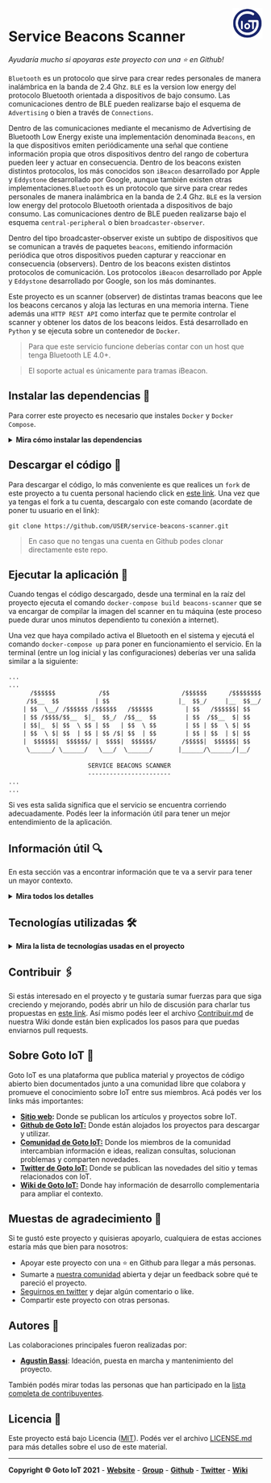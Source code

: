<a href="https://www.gotoiot.com/">
    <img src="_doc/gotoiot-logo.png" alt="logo" title="Goto IoT" align="right" width="60" height="60" />
</a>

Service Beacons Scanner
=======================

*Ayudaría mucho si apoyaras este proyecto con una ⭐ en Github!*

`Bluetooth` es un protocolo que sirve para crear redes personales de manera inalámbrica en la banda de 2.4 Ghz. `BLE` es la version low energy del protocolo Bluetooth orientada a dispositivos de bajo consumo. Las comunicaciones dentro de BLE pueden realizarse bajo el esquema de `Advertising` o bien a través de `Connections`.

Dentro de las comunicaciones mediante el mecanismo de Advertising de Bluetooth Low Energy existe una implementación denominada `Beacons`, en la que dispositivos emiten periódicamente una señal que contiene información propia que otros dispositivos dentro del rango de cobertura pueden leer y actuar en consecuencia. Dentro de los beacons existen distintos protocolos, los más conocidos son `iBeacon` desarrollado por Apple y `Eddystone` desarrollado por Google, aunque también existen otras implementaciones.`Bluetooth` es un protocolo que sirve para crear redes personales de manera inalámbrica en la banda de 2.4 Ghz. `BLE` es la version low energy del protocolo Bluetooth orientada a dispositivos de bajo consumo. Las comunicaciones dentro de BLE pueden realizarse bajo el esquema `central-peripheral` o bien `broadcaster-observer`.

Dentro del tipo broadcaster-observer existe un subtipo de dispositivos que se comunican a través de paquetes `beacons`, emitiendo información periódica que otros dispositivos pueden capturar y reaccionar en consecuencia (observers). Dentro de los beacons existen distintos protocolos de comunicación. Los protocolos `iBeacon` desarrollado por Apple y `Eddystone` desarrollado por Google, son los más dominantes.

Este proyecto es un scanner (observer) de distintas tramas beacons que lee los beacons cercanos y aloja las lecturas en una memoria interna. Tiene además una `HTTP REST API` como interfaz que te permite controlar el scanner y obtener los datos de los beacons leidos. Está desarrollado en `Python` y se ejecuta sobre un contenedor de `Docker`. 

> Para que este servicio funcione deberías contar con un host que tenga Bluetooth LE 4.0+.

> El soporte actual es únicamente para tramas iBeacon.

## Instalar las dependencias 🔩

Para correr este proyecto es necesario que instales `Docker` y `Docker Compose`. 

<details><summary><b>Mira cómo instalar las dependencias</b></summary><br>

En [este artículo](https://www.gotoiot.com/pages/articles/docker_installation_linux/) publicado en nuestra web están los detalles para instalar Docker y Docker Compose en una máquina Linux. Si querés instalar ambas herramientas en una Raspberry Pi podés seguir [este artículo](https://www.gotoiot.com/pages/articles/rpi_docker_installation) de nuestra web que te muestra todos los pasos necesarios.

En caso que quieras instalar las herramientas en otra plataforma o tengas algún incoveniente, podes leer la documentación oficial de [Docker](https://docs.docker.com/get-docker/) y también la de [Docker Compose](https://docs.docker.com/compose/install/).

Continua con la descarga del código cuando tengas las dependencias instaladas y funcionando.

</details>

## Descargar el código 💾

Para descargar el código, lo más conveniente es que realices un `fork` de este proyecto a tu cuenta personal haciendo click en [este link](https://github.com/gotoiot/service-beacons-scanner/fork). Una vez que ya tengas el fork a tu cuenta, descargalo con este comando (acordate de poner tu usuario en el link):

```
git clone https://github.com/USER/service-beacons-scanner.git
```

> En caso que no tengas una cuenta en Github podes clonar directamente este repo.

## Ejecutar la aplicación 🚀

Cuando tengas el código descargado, desde una terminal en la raíz del proyecto ejecuta el comando `docker-compose build beacons-scanner` que se va encargar de compilar la imagen del scanner en tu máquina (este proceso puede durar unos minutos dependiento tu conexión a internet). 

Una vez que haya compilado activa el Bluetooth en el sistema y ejecutá el comando `docker-compose up` para poner en funcionamiento el servicio. En la terminal (entre un log inicial y las configuraciones) deberías ver una salida similar a la siguiente:

```
...
...
      /$$$$$$            /$$                    /$$$$$$      /$$$$$$$$
     /$$__  $$          | $$                   |_  $$_/     |__  $$__/
    | $$  \__/ /$$$$$$ /$$$$$$   /$$$$$$         | $$   /$$$$$$| $$   
    | $$ /$$$$/$$__  $|_  $$_/  /$$__  $$        | $$  /$$__  $| $$   
    | $$|_  $| $$  \ $$ | $$   | $$  \ $$        | $$ | $$  \ $| $$   
    | $$  \ $| $$  | $$ | $$ /$| $$  | $$        | $$ | $$  | $| $$   
    |  $$$$$$|  $$$$$$/ |  $$$$|  $$$$$$/       /$$$$$|  $$$$$$| $$   
     \______/ \______/   \___/  \______/       |______/\______/|__/   

                      SERVICE BEACONS SCANNER
                      -----------------------
...
...
```

Si ves esta salida significa que el servicio se encuentra corriendo adecuadamente. Podés leer la información útil para tener un mejor entendimiento de la aplicación.

## Información útil 🔍

En esta sección vas a encontrar información que te va a servir para tener un mayor contexto.

<details><summary><b>Mira todos los detalles</b></summary>

### Funcionamiento de la aplicación

El objetivo de la aplicación es leer paquetes de beacons cercanos y guardar esas lecturas en una memoria interna. A traves de su REST API HTTP podés leer los beacons y las configuraciones del scanner, y también modificar su comportamiento. Al iniciar, el dispositivo carga la configuración leyendo el archivo `_storage/settings.json`. En función de los settings inicializa el scanner y luego se queda esperando que lleguen requests HTTP.

La lectura de los beacons se realiza en un proceso aparte y cuando se produce un cambio en la lectura de beacons se publica automáticamente un evento (acción configurable) con los datos del beacon leido.

Cuando se recibe una nueva configuración para el scanner por HTTP, si los datos son correctos, la aplicación guarda los nuevos cambios en el archivo  `_storage/settings.json` y actualiza el funcionamiento.

### Configuración de la aplicación

La configuración de toda la aplicación está alojada en el archivo `_storage/settings.json`. Podés cambiarla escribiendo en este archivo directamente. Si por casualidad llegás a borrar la configuración, podés copiar y modificar esta:

```json
{
    "FAKE_SCAN": true,
    "MAX_SCAN_TICK": 20,
    "MIN_SCAN_TICK": 5,
    "RUN_FLAG": true,
    "SCAN_TICK": 10,
    "BEACONS_LIST_CAPACITY": 20,
    "UUID_FILTER": "ffffffff-bbbb-cccc-dddd-eeeeeeeeeeee",
    "EVENTS_TO_OMIT": "BaseEvent, IBeaconRead"
}
```

Los parámetros de configuración significan lo siguiente:

* **UUID_FILTER**: Filtro para solamente escanear los beacons que tengan tal UUID.
* **RUN_FLAG**: Flag que determina si se deben realizar lecturas de beacons o no.
* **SCAN_TICK**: Valor expresado en segundos que determina cada cuanto tiempo se va a realizar la lectura de beacons.
* **MAX_SCAN_TICK**: Valor máximo admisible expresado en segundos en la lectura de beacons.
* **MIN_SCAN_TICK**: Valor mínimo admisible expresado en segundos en la lectura de beacons.
* **FAKE_SCAN**: Flag que determina si las lecturas se realizan a través del Bluetooth del sistema o de manera simulada.
* **BEACONS_LIST_CAPACITY**: Capacidad maxima de lectura de beacons cercanos
* **EVENTS_TO_OMIT**: La lista de eventos que no se publicaran en caso que sucedan.

Por razones del buen funcionamiento de la aplicación, a través de la interfaz HTTP sólo se pueden modificar las configuraciones UUID_FILTER, RUN_FLAG, SCAN_TICK y FAKE_SCAN. El resto solo son configurables mediante el archivo `_storage/settings.json`.

### Variables de entorno

Si querés modificar algúna configuración como variable de entorno podés modificar el archivo `env`. Por lo general la configuración por defecto funciona sin necesidad que la modifiques.

### Interfaz HTTP

A través de la interfaz HTTP podés acceder a todos los recursos del servicio. A continuación están los detalles de cada uno de los endpoints con los métodos que acepta.

Obtener el estado del servicio
* **URL**: http://localhost:5000/status
* **METHOD**: GET

Obtener la info de los ibeacons
* **URL**: http://localhost:5000/ibeacon_scanner/beacons_data
* **METHOD**: GET

Obtener los settings del scanner de ibeacons
* **URL**: http://localhost:5000/ibeacon_scanner/settings
* **METHOD**: GET

Cambiar los settings del scanner de ibeacons
* **URL**: http://localhost:5000/ibeacon_scanner/settings
* **METHOD**: PUT
* **EXAMPLE BODY**: {"uuid_filter": "ffffffff-bbbb-cccc-dddd-eeeeeeeeeeee", "scan_tick": 3, "run_flag": true, "fake_scan": true}

Detener el scanner de ibeacons
* **URL**: http://localhost:5000/ibeacon_scanner/stop
* **METHOD**: POST

Iniciar el scanner de ibeacons
* **URL**: http://localhost:5000/ibeacon_scanner/start
* **METHOD**: POST

### Binarios

Puede haber ocasiones donde te sea útil ejecutar parte de la funcionalidad como un binario. Todas las utilidades binarias se encuentran en el directorio `bin`.

El siguiente comando te muestra un ejemplo para correr el scanner de ibeacons.

```
docker-compose run ibeacon-scanner python bin/run_ibeacon_scanner.py
```

El siguiente comando sirve para detener el scanner de ibeacons.

```
docker-compose run ibeacon-scanner python bin/stop_ibeacon_scanner.py
```

### Pruebas

La mejor forma de probar el servicio es a través de un cliente HTTP. En el directorio `test/other/requests.http` tenés un archivo para probar todas las funcionalidades provistas. Para correr estos requests es necesario que los ejecutes dentro de Visual Studio Code y que instales la extensión REST Client. Sino, podés correr los requests desde Postman, CURL o cualquier otro.

Si querés probar algunas de las funcionalidades de manera independiente podés mirar el directorio `test` donde vas a encontrar diferentes códigos de testing.

</details>

## Tecnologías utilizadas 🛠️

<details><summary><b>Mira la lista de tecnologías usadas en el proyecto</b></summary><br>

* [Docker](https://www.docker.com/) - Ecosistema que permite la ejecución de contenedores de software.
* [Docker Compose](https://docs.docker.com/compose/) - Herramienta que permite administrar múltiples contenedores de Docker.
* [Python](https://www.python.org/) - Lenguaje en el que están realizados los servicios.
* [Beacons Tools](https://pypi.org/project/beacontools/) - Biblioteca de Python para interactuar con varios tipos de beacons.

</details>

## Contribuir 🖇️

Si estás interesado en el proyecto y te gustaría sumar fuerzas para que siga creciendo y mejorando, podés abrir un hilo de discusión para charlar tus propuestas en [este link](https://github.com/gotoiot/service-beacons-scanner/issues/new). Así mismo podés leer el archivo [Contribuir.md](https://github.com/gotoiot/gotoiot-doc/wiki/Contribuir) de nuestra Wiki donde están bien explicados los pasos para que puedas enviarnos pull requests.

## Sobre Goto IoT 📖

Goto IoT es una plataforma que publica material y proyectos de código abierto bien documentados junto a una comunidad libre que colabora y promueve el conocimiento sobre IoT entre sus miembros. Acá podés ver los links más importantes:

* **[Sitio web](https://www.gotoiot.com/):** Donde se publican los artículos y proyectos sobre IoT. 
* **[Github de Goto IoT:](https://github.com/gotoiot)** Donde están alojados los proyectos para descargar y utilizar. 
* **[Comunidad de Goto IoT:](https://groups.google.com/g/gotoiot)** Donde los miembros de la comunidad intercambian información e ideas, realizan consultas, solucionan problemas y comparten novedades.
* **[Twitter de Goto IoT:](https://twitter.com/gotoiot)** Donde se publican las novedades del sitio y temas relacionados con IoT.
* **[Wiki de Goto IoT:](https://github.com/gotoiot/doc/wiki)** Donde hay información de desarrollo complementaria para ampliar el contexto.

## Muestas de agradecimiento 🎁

Si te gustó este proyecto y quisieras apoyarlo, cualquiera de estas acciones estaría más que bien para nosotros:

* Apoyar este proyecto con una ⭐ en Github para llegar a más personas.
* Sumarte a [nuestra comunidad](https://groups.google.com/g/gotoiot) abierta y dejar un feedback sobre qué te pareció el proyecto.
* [Seguirnos en twitter](https://github.com/gotoiot/doc/wiki) y dejar algún comentario o like.
* Compartir este proyecto con otras personas.

## Autores 👥

Las colaboraciones principales fueron realizadas por:

* **[Agustin Bassi](https://github.com/agustinBassi)**: Ideación, puesta en marcha y mantenimiento del proyecto.

También podés mirar todas las personas que han participado en la [lista completa de contribuyentes](https://github.com/gotoiot/service-beacons-scanner/contributors).

## Licencia 📄

Este proyecto está bajo Licencia ([MIT](https://choosealicense.com/licenses/mit/)). Podés ver el archivo [LICENSE.md](LICENSE.md) para más detalles sobre el uso de este material.

---

**Copyright © Goto IoT 2021** - [**Website**](https://www.gotoiot.com) - [**Group**](https://groups.google.com/g/gotoiot) - [**Github**](https://www.github.com/gotoiot) - [**Twitter**](https://www.twitter.com/gotoiot) - [**Wiki**](https://github.com/gotoiot/doc/wiki)

